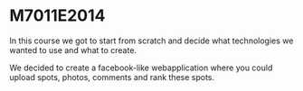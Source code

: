 M7011E2014
==========

In this course we got to start from scratch and decide what technologies we wanted to use and what to create.

We decided to create a facebook-like webapplication where you could upload spots, photos, comments and rank these spots.
